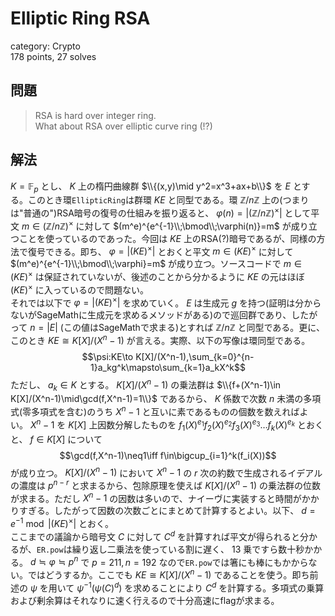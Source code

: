 # Elliptic Ring RSA
category: Crypto  
178 points, 27 solves

## 問題
> RSA is hard over integer ring.  
> What about RSA over elliptic curve ring (!?)

## 解法
$K=\mathbb F_p$ とし、 $K$ 上の楕円曲線群 $\\{(x,y)\mid y^2=x^3+ax+b\\}$ を $E$ とする。このとき環`EllipticRing`は群環 $KE$ と同型である。環 $\mathbb Z/n\mathbb Z$ 上の(つまりは"普通の")RSA暗号の復号の仕組みを振り返ると、 $\varphi(n)=|(\mathbb Z/n\mathbb Z)^\times|$ として平文 $m\in(\mathbb Z/n\mathbb Z)^\times$ に対して $(m^e)^{e^{-1}\\;\bmod\\;\varphi(n)}=m$ が成り立つことを使っているのであった。今回は $KE$ 上のRSA(?)暗号であるが、同様の方法で復号できる。即ち、 $\varphi=|(KE)^\times|$ とおくと平文 $m\in(KE)^\times$ に対して $(m^e)^{e^{-1}\\;\bmod\\;\varphi}=m$ が成り立つ。ソースコードで $m\in(KE)^\times$ は保証されていないが、後述のことから分かるように $KE$ の元はほぼ $(KE)^\times$ に入っているので問題ない。  
それでは以下で $\varphi=|(KE)^\times|$ を求めていく。 $E$ は生成元 $g$ を持つ(証明は分からないがSageMathに生成元を求めるメソッドがある)ので巡回群であり、したがって $n=|E|$ (この値はSageMathで求まる)とすれば $\mathbb Z/n\mathbb Z$ と同型である。更に、このとき $KE\cong K[X]/(X^n-1)$ が言える。実際、以下の写像は環同型である。  
$$\psi:KE\to K[X]/(X^n-1),\sum_{k=0}^{n-1}a_kg^k\mapsto\sum_{k=1}a_kX^k$$
ただし、 $a_k\in K$ とする。 $K[X]/(X^n-1)$ の乗法群は $\\{f+(X^n-1)\in K[X]/(X^n-1)\mid\gcd(f,X^n-1)=1\\}$ であるから、 $K$ 係数で次数 $n$ 未満の多項式(零多項式を含む)のうち $X^n-1$ と互いに素であるものの個数を数えればよい。 $X^n-1$ を $K[X]$ 上因数分解したものを $f_1(X)^{e_1}f_2(X)^{e_2}f_3(X)^{e_3}\dots f_k(X)^{e_k}$ とおくと、 $f\in K[X]$ について  
$$\gcd(f,X^n-1)\neq1\iff f\in\bigcup_{i=1}^k(f_i(X))$$
が成り立つ。 $K[X]/(X^n-1)$ において $X^n-1$ の $r$ 次の約数で生成されるイデアルの濃度は $p^{n-r}$ と求まるから、包除原理を使えば $K[X]/(X^n-1)$ の乗法群の位数が求まる。ただし $X^n-1$ の因数は多いので、ナイーヴに実装すると時間がかかりすぎる。したがって因数の次数ごとにまとめて計算するとよい。以下、 $d=e^{-1}\bmod|(KE)^\times|$ とおく。  
ここまでの議論から暗号文 $C$ に対して $C^d$ を計算すれば平文が得られると分かるが、`ER.pow`は繰り返し二乗法を使っている割に遅く、 $13$ 乗ですら数十秒かかる。 $d\fallingdotseq\varphi\fallingdotseq p^n$ で $p=211,n=192$ なので`ER.pow`では箸にも棒にもかからない。ではどうするか。ここでも $KE\cong K[X]/(X^n-1)$ であることを使う。即ち前述の $\psi$ を用いて $\psi^{-1}(\psi(C)^d)$ を求めることにより $C^d$ を計算する。多項式の乗算および剰余算はそれなりに速く行えるので十分高速にflagが求まる。
